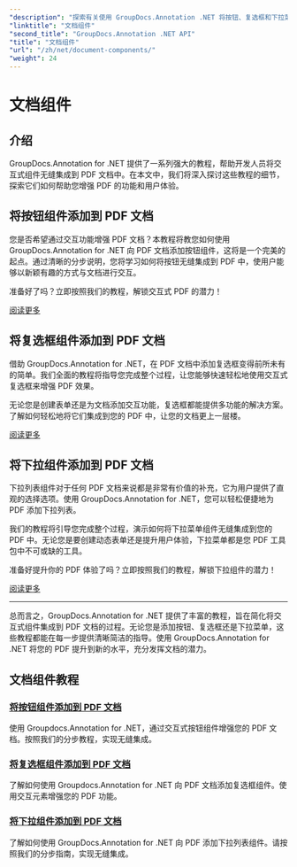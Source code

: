 ```yaml
---
"description": "探索有关使用 GroupDocs.Annotation .NET 将按钮、复选框和下拉菜单等交互式组件集成到 PDF 文档的综合教程。"
"linktitle": "文档组件"
"second_title": "GroupDocs.Annotation .NET API"
"title": "文档组件"
"url": "/zh/net/document-components/"
"weight": 24
---
```


# 文档组件

## 介绍

GroupDocs.Annotation for .NET 提供了一系列强大的教程，帮助开发人员将交互式组件无缝集成到 PDF 文档中。在本文中，我们将深入探讨这些教程的细节，探索它们如何帮助您增强 PDF 的功能和用户体验。

## 将按钮组件添加到 PDF 文档

您是否希望通过交互功能增强 PDF 文档？本教程将教您如何使用 GroupDocs.Annotation for .NET 向 PDF 文档添加按钮组件，这将是一个完美的起点。通过清晰的分步说明，您将学习如何将按钮无缝集成到 PDF 中，使用户能够以新颖有趣的方式与文档进行交互。

准备好了吗？立即按照我们的教程，解锁交互式 PDF 的潜力！

[阅读更多](./add-button-component-to-pdf/)

## 将复选框组件添加到 PDF 文档

借助 GroupDocs.Annotation for .NET，在 PDF 文档中添加复选框变得前所未有的简单。我们全面的教程将指导您完成整个过程，让您能够快速轻松地使用交互式复选框来增强 PDF 效果。

无论您是创建表单还是为文档添加交互功能，复选框都能提供多功能的解决方案。了解如何轻松地将它们集成到您的 PDF 中，让您的文档更上一层楼。

[阅读更多](./add-checkbox-component-to-pdf/)

## 将下拉组件添加到 PDF 文档

下拉列表组件对于任何 PDF 文档来说都是非常有价值的补充，它为用户提供了直观的选择选项。使用 GroupDocs.Annotation for .NET，您可以轻松便捷地为 PDF 添加下拉列表。

我们的教程将引导您完成整个过程，演示如何将下拉菜单组件无缝集成到您的 PDF 中。无论您是要创建动态表单还是提升用户体验，下拉菜单都是您 PDF 工具包中不可或缺的工具。

准备好提升你的 PDF 体验了吗？立即按照我们的教程，解锁下拉组件的潜力！

[阅读更多](./add-dropdown-component-to-pdf/)

---

总而言之，GroupDocs.Annotation for .NET 提供了丰富的教程，旨在简化将交互式组件集成到 PDF 文档的过程。无论您是添加按钮、复选框还是下拉菜单，这些教程都能在每一步提供清晰简洁的指导。使用 GroupDocs.Annotation for .NET 将您的 PDF 提升到新的水平，充分发挥文档的潜力。
## 文档组件教程
### [将按钮组件添加到 PDF 文档](./add-button-component-to-pdf/)
使用 Groupdocs.Annotation for .NET，通过交互式按钮组件增强您的 PDF 文档。按照我们的分步教程，实现无缝集成。
### [将复选框组件添加到 PDF 文档](./add-checkbox-component-to-pdf/)
了解如何使用 Groupdocs.Annotation for .NET 向 PDF 文档添加复选框组件。使用交互元素增强您的 PDF 功能。
### [将下拉组件添加到 PDF 文档](./add-dropdown-component-to-pdf/)
了解如何使用 GroupDocs.Annotation for .NET 向 PDF 添加下拉列表组件。请按照我们的分步指南，实现无缝集成。